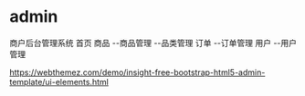 # admin
商户后台管理系统
首页
商品
 --商品管理
 --品类管理
订单
 --订单管理
用户
--用户管理

https://webthemez.com/demo/insight-free-bootstrap-html5-admin-template/ui-elements.html

